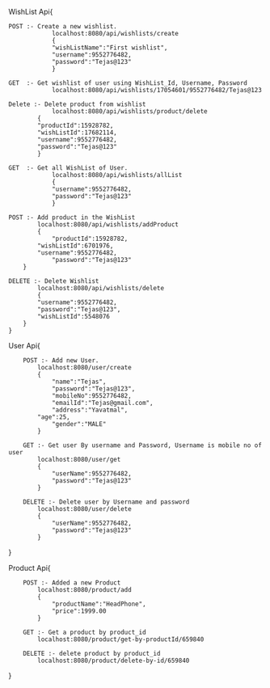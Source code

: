 WishList Api{
		
  	POST :- Create a new wishlist.
            	localhost:8080/api/wishlists/create
            	{   
                "wishListName":"First wishlist",
                "username":9552776482,
                "password":"Tejas@123"
             	}

	GET  :- Get wishlist of user using WishList_Id, Username, Password
            	localhost:8080/api/wishlists/17054601/9552776482/Tejas@123

	Delete :- Delete product from wishlist
      	    	localhost:8080/api/wishlists/product/delete
    	   	{
    		"productId":15928782,
    		"wishListId":17682114,
    		"username":9552776482,
    		"password":"Tejas@123"
      	  	}

	GET  :- Get all WishList of User.
            	localhost:8080/api/wishlists/allList
            	{   
                "username":9552776482, 
                "password":"Tejas@123"   
            	}
	    
	POST :- Add product in the WishList
        	localhost:8080/api/wishlists/addProduct
        	{   
                "productId":15928782,
    		"wishListId":6701976,
    		"username":9552776482,
    	        "password":"Tejas@123"
		}

	DELETE :- Delete Wishlist 
        	localhost:8080/api/wishlists/delete
        	{
    		"username":9552776482,
    		"password":"Tejas@123",
    		"wishListId":5548076
		}
    }

User Api{

        POST :- Add new User.
        	localhost:8080/user/create
        	{
            	"name":"Tejas",
            	"password":"Tejas@123",
            	"mobileNo":9552776482,
            	"emailId":"Tejas@gmail.com",
            	"address":"Yavatmal",
           	"age":25,
            	"gender":"MALE"
        	}
        
        GET :- Get user By username and Password, Username is mobile no of user
        	localhost:8080/user/get
        	{
            	"userName":9552776482,
            	"password":"Tejas@123"
        	}
        
        DELETE :- Delete user by Username and password
        	localhost:8080/user/delete
        	{ 
            	"userName":9552776482,
            	"password":"Tejas@123"
        	}

}

Product Api{

        POST :- Added a new Product
        	localhost:8080/product/add
        	{
            	"productName":"HeadPhone",
            	"price":1999.00
        	}
        
        GET :- Get a product by product_id
        	localhost:8080/product/get-by-productId/659840
        
        DELETE :- delete product by product_id
        	localhost:8080/product/delete-by-id/659840

}
